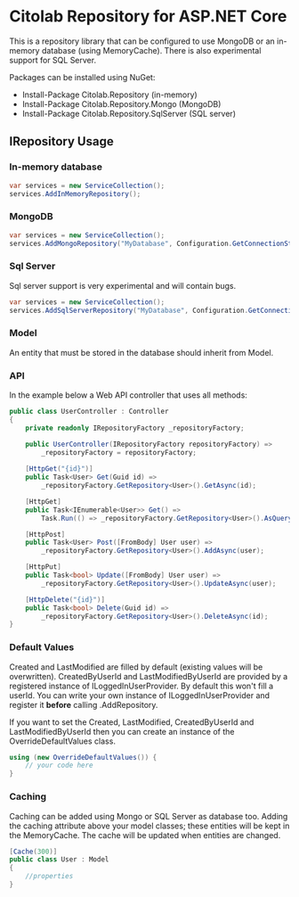 ﻿# Citolab Repository for ASP.NET Core

This is a repository library that can be configured to use MongoDB or an in-memory database (using MemoryCache).
There is also experimental support for SQL Server.

Packages can be installed using NuGet:
- Install-Package Citolab.Repository (in-memory)
- Install-Package Citolab.Repository.Mongo (MongoDB)
- Install-Package Citolab.Repository.SqlServer (SQL server)

## IRepository Usage

### In-memory database
```C#
var services = new ServiceCollection();
services.AddInMemoryRepository();

```
### MongoDB
```C#
var services = new ServiceCollection();
services.AddMongoRepository("MyDatabase", Configuration.GetConnectionString("MongoDB"));

```

### Sql Server

Sql server support is very experimental and will contain bugs. 
```C#
var services = new ServiceCollection();
services.AddSqlServerRepository("MyDatabase", Configuration.GetConnectionString("SqlServer"));

```

### Model

An entity that must be stored in the database should inherit from Model.


### API

In the example below a Web API controller that uses all methods:

```C#
public class UserController : Controller
{
    private readonly IRepositoryFactory _repositoryFactory;

    public UserController(IRepositoryFactory repositoryFactory) => 
        _repositoryFactory = repositoryFactory;
        
    [HttpGet("{id}")]
    public Task<User> Get(Guid id) => 
        _repositoryFactory.GetRepository<User>().GetAsync(id);

    [HttpGet]
    public Task<IEnumerable<User>> Get() => 
        Task.Run(() => _repositoryFactory.GetRepository<User>().AsQueryable().AsEnumerable());

    [HttpPost]
    public Task<User> Post([FromBody] User user) =>
        _repositoryFactory.GetRepository<User>().AddAsync(user);

    [HttpPut]
    public Task<bool> Update([FromBody] User user) =>
        _repositoryFactory.GetRepository<User>().UpdateAsync(user);

    [HttpDelete("{id}")]
    public Task<bool> Delete(Guid id) =>
        _repositoryFactory.GetRepository<User>().DeleteAsync(id);
}
```

### Default Values
Created and LastModified are filled by default (existing values will be overwritten). CreatedByUserId and LastModifiedByUserId are provided by a registered instance of ILoggedInUserProvider. By default this won't fill a userId. You can write your own instance of ILoggedInUserProvider and register it **before** calling .AddRepository.

If you want to set the Created, LastModified, CreatedByUserId and LastModifiedByUserId then you can create an instance of the OverrideDefaultValues class.
```C#
using (new OverrideDefaultValues()) {
    // your code here
}
```
### Caching

Caching can be added using Mongo or SQL Server as database too. Adding the caching attribute above your model classes; these entities will be kept in the MemoryCache. The cache will be updated when entities are changed.

```C#
[Cache(300)]
public class User : Model
{
	//properties
}
```
